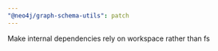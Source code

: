 ```yaml
---
"@neo4j/graph-schema-utils": patch
---
```


Make internal dependencies rely on workspace rather than fs
